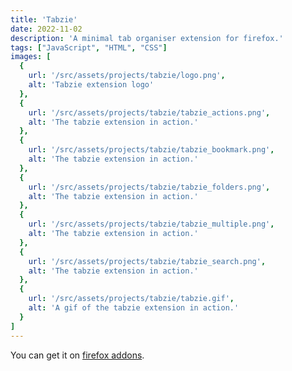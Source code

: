 ```yaml
---
title: 'Tabzie'
date: 2022-11-02
description: 'A minimal tab organiser extension for firefox.'
tags: ["JavaScript", "HTML", "CSS"]
images: [
  {
    url: '/src/assets/projects/tabzie/logo.png',
    alt: 'Tabzie extension logo'
  },
  {
    url: '/src/assets/projects/tabzie/tabzie_actions.png',
    alt: 'The tabzie extension in action.'
  },
  {
    url: '/src/assets/projects/tabzie/tabzie_bookmark.png',
    alt: 'The tabzie extension in action.'
  },
  {
    url: '/src/assets/projects/tabzie/tabzie_folders.png',
    alt: 'The tabzie extension in action.'
  },
  {
    url: '/src/assets/projects/tabzie/tabzie_multiple.png',
    alt: 'The tabzie extension in action.'
  },
  {
    url: '/src/assets/projects/tabzie/tabzie_search.png',
    alt: 'The tabzie extension in action.'
  },
  {
    url: '/src/assets/projects/tabzie/tabzie.gif',
    alt: 'A gif of the tabzie extension in action.'
  }       
]
---
```


You can get it on [firefox addons](https://addons.mozilla.org/firefox/addon/tabzie).